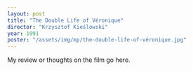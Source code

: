 ```yaml
---
layout: post
title: "The Double Life of Véronique"
director: "Krzysztof Kieślowski"
year: 1991
poster: "/assets/img/mp/the-double-life-of-véronique.jpg"
---
```


My review or thoughts on the film go here.
